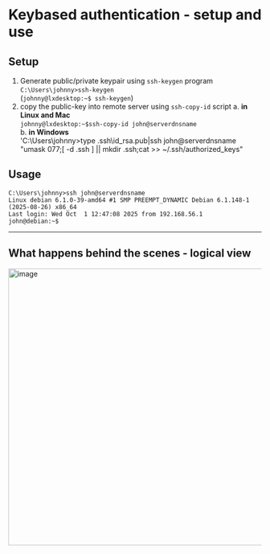 # Keybased authentication - setup and use

## Setup 
1. Generate public/private keypair using `ssh-keygen` program  
   `C:\Users\johnny>ssh-keygen `  
   (`johnny@lxdesktop:~$ ssh-keygen`) 
3. copy the public-key into remote server using `ssh-copy-id` script 
  a. **in Linux and Mac**  
   `johnny@lxdesktop:~$ssh-copy-id john@serverdnsname`  
  b. **in Windows**  
   'C:\Users\johnny>type .ssh\id_rsa.pub|ssh john@serverdnsname "umask 077;[ -d  .ssh ] || mkdir .ssh;cat >> ~/.ssh/authorized_keys"



   


## Usage
```text
C:\Users\johnny>ssh john@serverdnsname
Linux debian 6.1.0-39-amd64 #1 SMP PREEMPT_DYNAMIC Debian 6.1.148-1 (2025-08-26) x86_64
Last login: Wed Oct  1 12:47:08 2025 from 192.168.56.1
john@debian:~$
```

---  

## What happens behind the scenes - logical view
<img width="844" height="551" alt="image" src="https://github.com/user-attachments/assets/6d692d87-766e-4874-948a-5c8092600bf7" />




